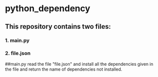 # python_dependency

## This repository contains two files: 
### 1. main.py
### 2. file.json

##main.py read the file "file.json" and install all the dependencies given in the file and return the name of dependencies not installed.
